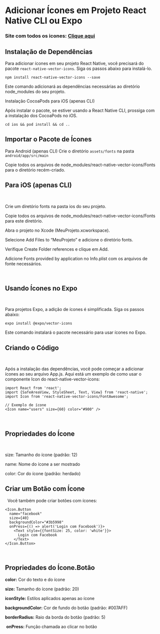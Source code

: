 # Adicionar Ícones em Projeto React Native CLI ou Expo  

### Site com todos os icones: [Clique aqui](https://oblador.github.io/react-native-vector-icons/)  

## Instalação de Dependências  

Para adicionar ícones em seu projeto React Native, você precisará do pacote `react-native-vector-icons`. Siga os passos abaixo para instalá-lo.  

`
npm install react-native-vector-icons --save
`  

Este comando adicionará as dependências necessárias ao diretório node_modules do seu projeto.

Instalação CocoaPods para iOS (apenas CLI)

Após instalar o pacote, se estiver usando a React Native CLI, prossiga com a instalação dos CocoaPods no iOS.

`
cd ios && pod install && cd ..
`

## Importar o Pacote de Ícones


Para Android (apenas CLI)
Crie o diretório `assets/fonts` na pasta `android/app/src/main`

Copie todos os arquivos de node_modules/react-native-vector-icons/Fonts para o diretório recém-criado.

## Para iOS (apenas CLI)
&nbsp;

Crie um diretório fonts na pasta ios do seu projeto.

Copie todos os arquivos de node_modules/react-native-vector-icons/Fonts para este diretório.

Abra o projeto no Xcode (MeuProjeto.xcworkspace).

Selecione Add Files to “MeuProjeto” e adicione o diretório fonts.

Verifique Create Folder references e clique em Add.

Adicione Fonts provided by application no Info.plist com os arquivos de fonte necessários.

&#8203;

## Usando Ícones no Expo

&nbsp;

Para projetos Expo, a adição de ícones é simplificada. Siga os passos abaixo:

```
expo install @expo/vector-icons
```

Este comando instalará o pacote necessário para usar ícones no Expo.
&#8203;

## Criando o Código

&nbsp;

Após a instalação das dependências, você pode começar a adicionar ícones ao seu arquivo App.js. Aqui está um exemplo de como usar o componente Icon do react-native-vector-icons:

```
import React from 'react';
import {SafeAreaView, StyleSheet, Text, View} from 'react-native';
import Icon from 'react-native-vector-icons/FontAwesome';

// Exemplo de ícone
<Icon name="users" size={60} color="#900" />
```

&#8203;

## Propriedades do Ícone

&nbsp;

size: Tamanho do ícone (padrão: 12)

name: Nome do ícone a ser mostrado

color: Cor do ícone (padrão: herdado)
&#8203;

## Criar um Botão com Ícone

&nbsp;
Você também pode criar botões com ícones:

```
<Icon.Button
  name="facebook"
  size={40}
  backgroundColor="#3b5998"
  onPress={() => alert('Login com Facebook')}>
    <Text style={{fontSize: 25, color: 'white'}}>
      Login com Facebook
    </Text>
</Icon.Button>
```
&#8203;

## Propriedades do Ícone.Botão


**color:** Cor do texto e do ícone



**size:** Tamanho do ícone (padrão: 20)



**iconStyle:** Estilos aplicados apenas ao ícone


**backgroundColor:** Cor de fundo do botão (padrão: #007AFF)


**borderRadius:** Raio da borda do botão (padrão: 5)


&#8203;
**onPress:** Função chamada ao clicar no botão
&nbsp;
&#8203;
